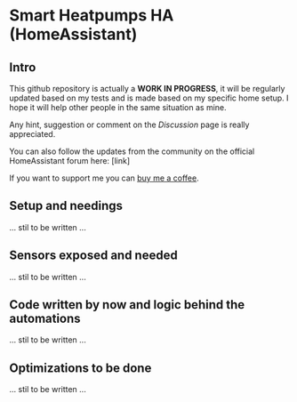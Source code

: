 # Smart Heatpumps HA (HomeAssistant)

## Intro
This github repository is actually a **WORK IN PROGRESS**, it will be regularly updated based on my tests and is made based on my specific home setup.
I hope it will help other people in the same situation as mine.

Any hint, suggestion or comment on the *Discussion* page is really appreciated.

You can also follow the updates from the community on the official HomeAssistant forum here: [link]

If you want to support me you can [buy me a coffee](https://www.buymeacoffee.com/ilpiccoli).

## Setup and needings
... stil to be written ...

## Sensors exposed and needed
... stil to be written ...

## Code written by now and logic behind the automations
... stil to be written ...

## Optimizations to be done
... stil to be written ...
